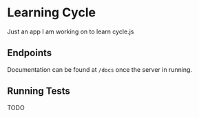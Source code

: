# Learning Cycle

Just an app I am working on to learn cycle.js

## Endpoints

Documentation can be found at `/docs` once the server in running.

## Running Tests

TODO

